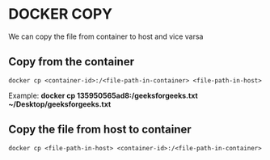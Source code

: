 # DOCKER COPY

We can copy the file from container to host and vice varsa

## Copy from the container
```
docker cp <container-id>:/<file-path-in-container> <file-path-in-host>
```
Example: **docker cp 135950565ad8:/geeksforgeeks.txt ~/Desktop/geeksforgeeks.txt**

## Copy the file from host to container
```
docker cp <file-path-in-host> <container-id>:/<file-path-in-container>
```
